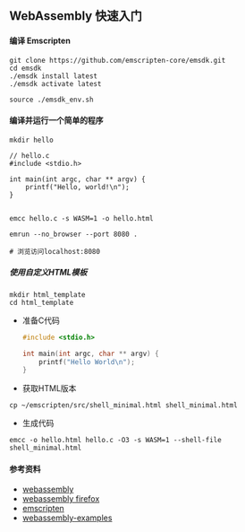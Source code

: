 ## WebAssembly 快速入门

#### 编译 Emscripten
```shell
git clone https://github.com/emscripten-core/emsdk.git
cd emsdk
./emsdk install latest
./emsdk activate latest

source ./emsdk_env.sh
```
#### 编译并运行一个简单的程序
```shell
mkdir hello

// hello.c
#include <stdio.h>

int main(int argc, char ** argv) { 
    printf("Hello, world!\n");
}


emcc hello.c -s WASM=1 -o hello.html

emrun --no_browser --port 8080 .

# 浏览访问localhost:8080
```

##### 使用自定义HTML模板
```shell
mkdir html_template
cd html_template
```
+ 准备C代码
    ```C
    #include <stdio.h>

    int main(int argc, char ** argv) {
        printf("Hello World\n");    
    }
    ```
+ 获取HTML版本
```shell
cp ~/emscripten/src/shell_minimal.html shell_minimal.html
```
+ 生成代码
```shell
emcc -o hello.html hello.c -O3 -s WASM=1 --shell-file shell_minimal.html
```

#### 参考资料
+ [webassembly](https://webassembly.org/)
+ [webassembly firefox](https://developer.mozilla.org/zh-CN/docs/WebAssembly)
+ [emscripten](https://emscripten.org/)
+ [webassembly-examples](https://github.com/mdn/webassembly-examples)